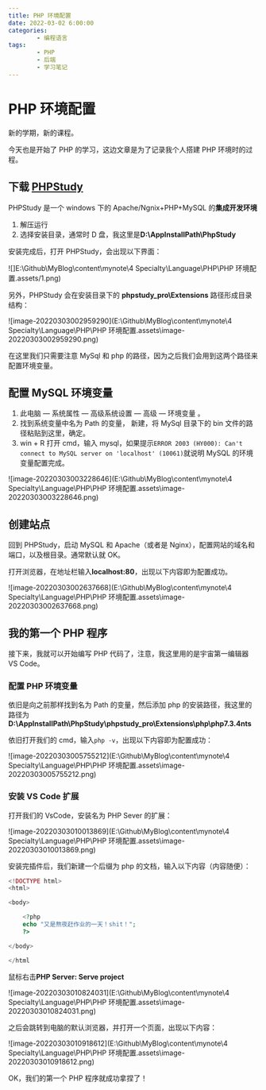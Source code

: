 ```yaml
---
title: PHP 环境配置
date: 2022-03-02 6:00:00
categories:
        - 编程语言
tags:
        - PHP
        - 后端
        - 学习笔记
---
```


# PHP 环境配置

新的学期，新的课程。

今天也是开始了 PHP 的学习，这边文章是为了记录我个人搭建 PHP 环境时的过程。

## 下载 [PHPStudy](https://www.xp.cn/download.html)

PHPStudy 是一个 windows 下的 Apache/Ngnix+PHP+MySQL 的**集成开发环境**

1. 解压运行
2. 选择安装目录，通常时 D 盘，我这里是**D:\AppInstallPath\PhpStudy**

安装完成后，打开 PHPStudy，会出现以下界面：

![]E:\Github\MyBlog\content\mynote\4 Specialty\Language\PHP\PHP 环境配置.assets/1.png)

另外，PHPStudy 会在安装目录下的 **phpstudy_pro\Extensions** 路径形成目录结构：

![image-20220303002959290](E:\Github\MyBlog\content\mynote\4 Specialty\Language\PHP\PHP 环境配置.assets\image-20220303002959290.png)

在这里我们只需要注意 MySql 和 php 的路径，因为之后我们会用到这两个路径来配置环境变量。

## 配置 MySQL 环境变量

1. 此电脑 — 系统属性 — 高级系统设置 — 高级 — 环境变量 。
2. 找到系统变量中名为 Path 的变量， 新建，将 MySql 目录下的 bin 文件的路径粘贴到这里，确定。
3. win + R 打开 cmd，输入 mysql，如果提示`ERROR 2003 (HY000): Can't connect to MySQL server on 'localhost' (10061)`就说明 MySQL 的环境变量配置完成。

![image-20220303003228646](E:\Github\MyBlog\content\mynote\4 Specialty\Language\PHP\PHP 环境配置.assets\image-20220303003228646.png)

## 创建站点

回到 PHPStudy，启动 MySQL 和 Apache（或者是 Nginx），配置网站的域名和端口，以及根目录。通常默认就 OK。

打开浏览器，在地址栏输入**localhost:80**，出现以下内容即为配置成功。

![image-20220303002637668](E:\Github\MyBlog\content\mynote\4 Specialty\Language\PHP\PHP 环境配置.assets\image-20220303002637668.png)

## 我的第一个 PHP 程序

接下来，我就可以开始编写 PHP 代码了，注意，我这里用的是宇宙第一编辑器 VS Code。

### 配置 PHP 环境变量

依旧是向之前那样找到名为 Path 的变量，然后添加 php 的安装路径，我这里的路径为**D:\AppInstallPath\PhpStudy\phpstudy_pro\Extensions\php\php7.3.4nts**

依旧打开我们的 cmd，输入`php -v`，出现以下内容即为配置成功：

![image-20220303005755212](E:\Github\MyBlog\content\mynote\4 Specialty\Language\PHP\PHP 环境配置.assets\image-20220303005755212.png)

### 安装 VS Code 扩展

打开我们的 VsCode，安装名为 PHP Sever 的扩展：

![image-20220303010013869](E:\Github\MyBlog\content\mynote\4 Specialty\Language\PHP\PHP 环境配置.assets\image-20220303010013869.png)

安装完插件后，我们新建一个后缀为 php 的文档，输入以下内容（内容随便）：

```php
<!DOCTYPE html>
<html>

<body>

    <?php
    echo "又是熬夜赶作业的一天！shit！";
    ?>

</body>

</html
```

鼠标右击**PHP Server: Serve project**

![image-20220303010824031](E:\Github\MyBlog\content\mynote\4 Specialty\Language\PHP\PHP 环境配置.assets\image-20220303010824031.png)

之后会跳转到电脑的默认浏览器，并打开一个页面，出现以下内容：

![image-20220303010918612](E:\Github\MyBlog\content\mynote\4 Specialty\Language\PHP\PHP 环境配置.assets\image-20220303010918612.png)

OK，我们的第一个 PHP 程序就成功拿捏了！
